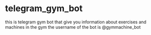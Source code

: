# telegram_gym_bot
this is telegram gym bot that give you information about exercises and machines in the gym
the username of the bot is @gymmachine_bot
